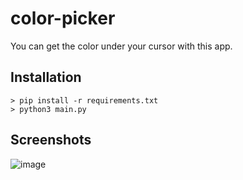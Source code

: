 # color-picker
You can get the color under your cursor with this app.

## Installation
`> pip install -r requirements.txt`<br>
`> python3 main.py`

## Screenshots
![image](https://user-images.githubusercontent.com/72984140/161396711-27d0c919-44c4-451c-b443-50ee6ce5ebdd.png)

